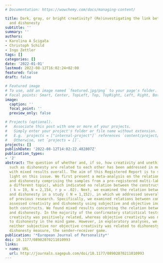 ```yaml
---
# Documentation: https://wowchemy.com/docs/managing-content/

title: Dark, gray, or bright creativity? (Re)investigating the link between creativity
  and dishonesty
subtitle: ''
summary: ''
authors:
- Karolina A Ścigała
- Christoph Schild
- Ingo Zettler
tags: []
categories: []
date: '2022-01-01'
lastmod: 2022-08-12T16:02:24+02:00
featured: false
draft: false

# Featured image
# To use, add an image named `featured.jpg/png` to your page's folder.
# Focal points: Smart, Center, TopLeft, Top, TopRight, Left, Right, BottomLeft, Bottom, BottomRight.
image:
  caption: ''
  focal_point: ''
  preview_only: false

# Projects (optional).
#   Associate this post with one or more of your projects.
#   Simply enter your project's folder or file name without extension.
#   E.g. `projects = ["internal-project"]` references `content/project/deep-learning/index.md`.
#   Otherwise, set `projects = []`.
projects: []
publishDate: '2022-08-12T14:02:22.482807Z'
publication_types:
- '2'
abstract: The question of whether and, if so, how creativity and unethical behavior
  such as dishonesty are related to each other has been addressed in multiple studies,
  with mixed results overall. The aim of this Registered Report is to shed further
  light on this issue. We first present a meta-analysis on the relation between creativity
  and dishonesty comprising the samples from a pre-registered multi-lab study (on
  a different topic), which indicated no relation between the constructs in question
  ( k = 19, N = 2,154, r p = .02). Next, we examined the relation between creativity
  and dishonesty in a study ( N = 1,152), in which we addressed several limitations
  of previous research. Specifically, we examined relations between comprehensively
  assessed creativity and dishonesty using subjective and objective indicators for
  both constructs. We found mixed results concerning the relation between creativity
  and dishonesty. In the majority of the confirmatory statistical tests, subjective
  creativity was positively related, whereas objective creativity was negatively related
  to dishonesty in the mind game. However, in exploratory analyses, we found that
  neither subjective nor objective creativity was related to dishonesty in the second
  dishonesty measure, the sender–receiver game.
publication: '*European Journal of Personality*'
doi: 10.1177/08902070211010993
links:
- name: URL
  url: http://journals.sagepub.com/doi/10.1177/08902070211010993
---
```

